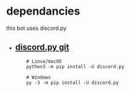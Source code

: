 # dependancies
this bot uses discord.py
* ## [discord.py git](https://github.com/Rapptz/discord.py)
  ```
      # Linux/macOS
      python3 -m pip install -U discord.py

      # Windows
      py -3 -m pip install -U discord.py
  ```
